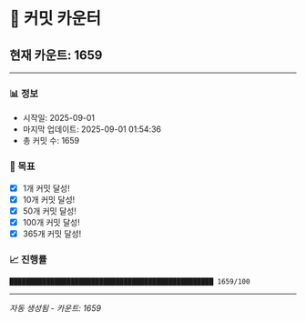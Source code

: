 # 🔢 커밋 카운터

## 현재 카운트: 1659

---

### 📊 정보
- 시작일: 2025-09-01
- 마지막 업데이트: 2025-09-01 01:54:36
- 총 커밋 수: 1659

### 🎯 목표
- [x] 1개 커밋 달성!
- [x] 10개 커밋 달성!
- [x] 50개 커밋 달성!
- [x] 100개 커밋 달성!
- [x] 365개 커밋 달성!

### 📈 진행률
```
██████████████████████████████████████████████████ 1659/100
```

---
*자동 생성됨 - 카운트: 1659*
